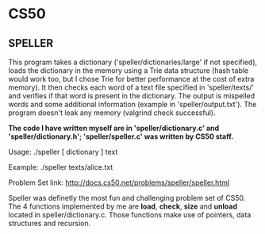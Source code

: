 # CS50
## SPELLER

This program takes a dictionary ('speller/dictionaries/large' if not specified), loads the dictionary in the memory using a Trie data structure (hash table would work too, but I chose Trie for better performance at the cost of extra memory). It then checks each word of a text file specified in 'speller/texts/' and verifies if that word is present in the dictionary. The output is mispelled words and some additional information (example in 'speller/output.txt'). The program doesn't leak any memory (valgrind check successful).

**The code I have written myself are in 'speller/dictionary.c' and 'speller/dictionary.h'; 'speller/speller.c' was written by CS50 staff.**

Usage: ./speller [ dictionary ] text

Example: ./speller texts/alice.txt

Problem Set link: http://docs.cs50.net/problems/speller/speller.html

Speller was definetly the most fun and challenging problem set of CS50. The 4 functions implemented by me are **load**, **check**, **size** and **unload** located in speller/dictionary.c. Those functions make use of pointers, data structures and recursion.
